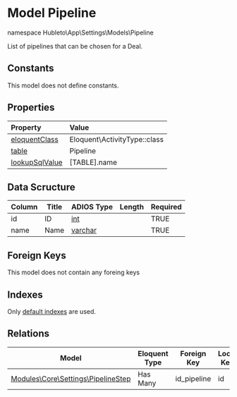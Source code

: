 # Model Pipeline

namespace Hubleto\App\Settings\Models\Pipeline

List of pipelines that can be chosen for a Deal.

## Constants

This model does not define constants.

## Properties

| Property                                                                                 | Value                        |
| :--------------------------------------------------------------------------------------- | :--------------------------- |
| [eloquentClass](https://docs.wai.blue/adios-framework/models/properties#eloquentClass)   | Eloquent\ActivityType::class |
| [table](https://docs.wai.blue/adios-framework/models/properties#table)                   | Pipeline                     |
| [lookupSqlValue](https://docs.wai.blue/adios-framework/models/properties#lookupSqlValue) | [TABLE].name                 |

## Data Scructure

| Column | Title | ADIOS Type                                                                 | Length | Required |
| ------ | ----- | -------------------------------------------------------------------------- | ------ | -------- |
| id     | ID    | [int](https://docs.wai.blue/adios-framework/models/attributes#int)         |        | TRUE     |
| name   | Name  | [varchar](https://docs.wai.blue/adios-framework/models/attributes#varchar) |        | TRUE     |

## Foreign Keys

This model does not contain any foreing keys

## Indexes

Only [default indexes](https://docs.wai.blue/adios-framework/default-indexes) are used.

## Relations

| Model                                                  | Eloquent Type | Foreign Key | Local Key |
| ------------------------------------------------------ | ------------- | ----------- | --------- |
| [Modules\Core\Settings\PipelineStep](pipeline-step.md) | Has Many      | id_pipeline | id        |
